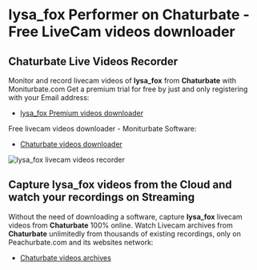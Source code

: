 # lysa_fox Performer on Chaturbate - Free LiveCam videos downloader

## Chaturbate Live Videos Recorder

Monitor and record livecam videos of **lysa_fox** from **Chaturbate** with Moniturbate.com
Get a premium trial for free by just and only registering with your Email address:
* [lysa_fox Premium videos downloader](https://moniturbate.com/request-demo-licence-key.html)

Free livecam videos downloader - Moniturbate Software:
* [Chaturbate videos downloader](https://moniturbate.com/moniturbate-download-software.html)

![lysa_fox livecam videos recorder](https://peachurnet.com/templates/moniturbate-software.png)


## Capture lysa_fox videos from the Cloud and watch your recordings on Streaming

Without the need of downloading a software, capture **lysa_fox** livecam videos from **Chaturbate** 100% online.
Watch Livecam archives from **Chaturbate** unlimitedly from thousands of existing recordings, only on Peachurbate.com and its websites network:
* [Chaturbate videos archives](https://peachurnet.com/)